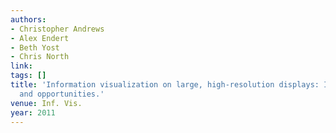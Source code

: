 ```yaml
---
authors:
- Christopher Andrews
- Alex Endert
- Beth Yost
- Chris North
link:
tags: []
title: 'Information visualization on large, high-resolution displays: Issues, challenges,
  and opportunities.'
venue: Inf. Vis.
year: 2011
---
```

